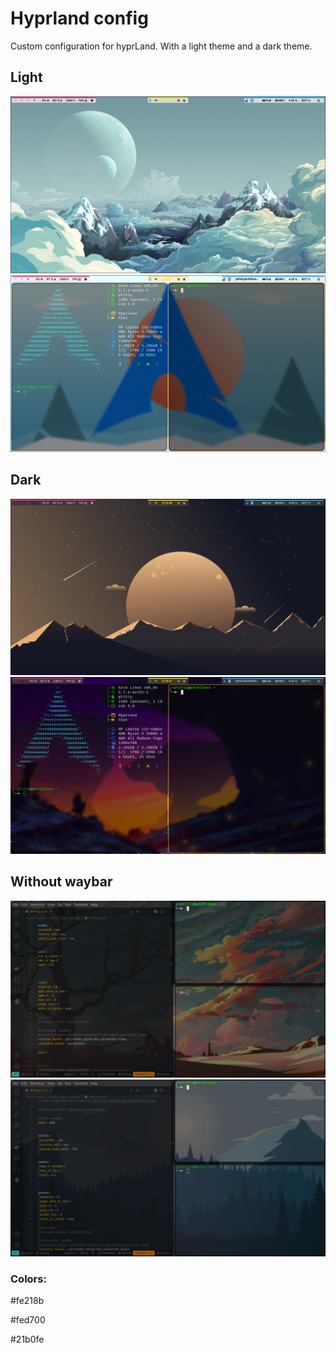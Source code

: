 # Hyprland config

Custom configuration for hyprLand. With a light theme and a dark theme.

## Light

![screen](screen1.png)
![screen](screen2.png)

## Dark

![screen](screen3.png)
![screen](screen4.png)

## Without waybar

![screen](screen5.png)
![screen](screen6.png)

### Colors:


#fe218b

#fed700

#21b0fe



